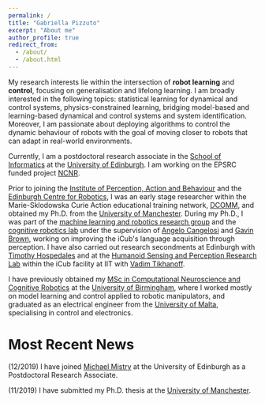 ```yaml
---
permalink: /
title: "Gabriella Pizzuto"
excerpt: "About me"
author_profile: true
redirect_from: 
  - /about/
  - /about.html
---
```


My research interests lie within the intersection of **robot learning** and **control**, focusing on generalisation and lifelong learning. I am broadly interested in the following topics: statistical learning for dynamical and control systems, physics-constrained learning, bridging model-based and learning-based dynamical and control systems and system identification. Moreover, I am passionate about deploying algorithms to control the dynamic behaviour of robots with the goal of moving closer to robots that can adapt in real-world environments.

Currently, I am a postdoctoral research associate in the [School of Informatics](https://www.ed.ac.uk/informatics) at the [University of Edinburgh](https://www.ed.ac.uk/). I am working on the EPSRC funded project [NCNR](https://www.ncnr.org.uk/).

Prior to joining the [Institute of Perception, Action and Behaviour](http://web.inf.ed.ac.uk/ipab) and the [Edinburgh Centre for Robotics](https://www.edinburgh-robotics.org/), I was an early stage researcher within the Marie-Sklodowska Curie Action educational training network, [DCOMM](http://www.dcomm.eu/), and obtained my Ph.D. from the [University of Manchester](https://www.manchester.ac.uk/). During my Ph.D., I was part of the [machine learning and robotics research group](https://www.cs.manchester.ac.uk/research/expertise/machine-learning-and-robotics/) and the [cognitive robotics lab](https://corolab.github.io/) under the supervision of [Angelo Cangelosi](https://www.research.manchester.ac.uk/portal/angelo.cangelosi.html) and [Gavin Brown](http://www.cs.man.ac.uk/~gbrown/), working on improving the iCub's language acquisition through perception. I have also carried out research secondments at Edinburgh with [Timothy Hospedales](http://homepages.inf.ed.ac.uk/thospeda/) and at the [Humanoid Sensing and Perception Research Lab](https://www.iit.it/research/lines/humanoid-sensing-and-perception) within the iCub facility at IIT with [Vadim Tikhanoff](https://www.iit.it/people/vadim-tikhanoff). 

I have previously obtained my [MSc in Computational Neuroscience and Cognitive Robotics](https://www.birmingham.ac.uk/research/activity/cncr/index.aspx) at the [University of Birmingham](https://www.birmingham.ac.uk/index.aspx), where I worked mostly on model learning and control applied to robotic manipulators, and graduated as an electrical engineer from the [University of Malta](https://www.um.edu.mt/), specialising in control and electronics.


Most Recent News
======

(12/2019) I have joined [Michael Mistry](https://www.edinburgh-robotics.org/academics/michael-mistry) at the University of Edinburgh as a Postdoctoral Research Associate.

(11/2019) I have submitted my Ph.D. thesis at the [University of Manchester](https://www.cs.manchester.ac.uk/).



